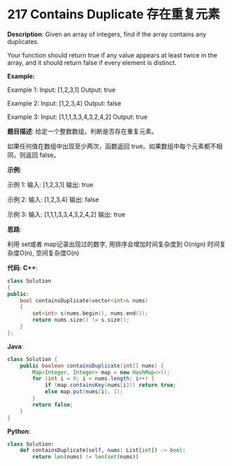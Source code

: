 # 217 Contains Duplicate 存在重复元素

__Description__:
Given an array of integers, find if the array contains any duplicates.

Your function should return true if any value appears at least twice in the array, and it should return false if every element is distinct.

**Example:**

Example 1:
Input: [1,2,3,1]
Output: true

Example 2:
Input: [1,2,3,4]
Output: false

Example 3:
Input: [1,1,1,3,3,4,3,2,4,2]
Output: true

__题目描述__:
给定一个整数数组，判断是否存在重复元素。

如果任何值在数组中出现至少两次，函数返回 true。如果数组中每个元素都不相同，则返回 false。

__示例__:

示例 1:
输入: [1,2,3,1]
输出: true

示例 2:
输入: [1,2,3,4]
输出: false

示例 3:
输入: [1,1,1,3,3,4,3,2,4,2]
输出: true

__思路__:

利用 set或者 map记录出现过的数字, 用排序会增加时间复杂度到 O(nlgn)
时间复杂度O(n), 空间复杂度O(n)

__代码__:
__C++__:

```C++
class Solution 
{
public:
    bool containsDuplicate(vector<int>& nums) 
    {
        set<int> s(nums.begin(), nums.end());
        return nums.size() != s.size();
    }
};
```

__Java__:

```Java
class Solution {
    public boolean containsDuplicate(int[] nums) {
        Map<Integer, Integer> map = new HashMap<>();
        for (int i = 0; i < nums.length; i++) {
            if (map.containsKey(nums[i])) return true;
            else map.put(nums[i], 1);
        }
        return false;
    }
}
```

__Python__:

```Python
class Solution:
    def containsDuplicate(self, nums: List[int]) -> bool:
        return len(nums) != len(set(nums))
```

